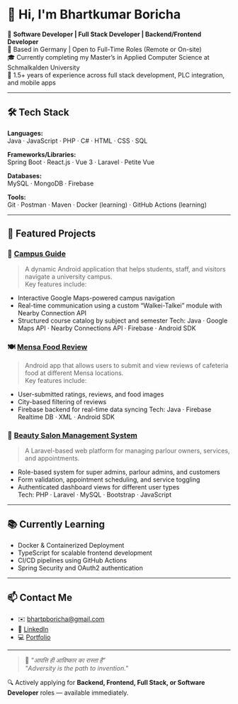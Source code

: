 # 👋 Hi, I'm Bhartkumar Boricha

🎯 **Software Developer | Full Stack Developer | Backend/Frontend Developer**  
📍 Based in Germany | Open to Full-Time Roles (Remote or On-site)  
🎓 Currently completing my Master’s in Applied Computer Science at Schmalkalden University  
💼 1.5+ years of experience across full stack development, PLC integration, and mobile apps  

---

## 🛠️ Tech Stack

**Languages:**  
Java · JavaScript · PHP · C# · HTML · CSS · SQL

**Frameworks/Libraries:**  
Spring Boot · React.js · Vue 3 · Laravel · Petite Vue

**Databases:**  
MySQL · MongoDB · Firebase

**Tools:**  
Git · Postman · Maven · Docker (learning) · GitHub Actions (learning)

---

## 🚀 Featured Projects

### 📱 [Campus Guide](https://github.com/borichab/CampusGuide)
> A dynamic Android application that helps students, staff, and visitors navigate a university campus.  
Key features include:
- Interactive Google Maps-powered campus navigation
- Real-time communication using a custom “Walkei-Talkei” module with Nearby Connection API
- Structured course catalog by subject and semester
Tech: Java · Google Maps API · Nearby Connections API · Firebase · Android SDK

### 🍽️ [Mensa Food Review](https://github.com/borichab/mensa-food-review)
> Android app that allows users to submit and view reviews of cafeteria food at different Mensa locations.  
Key features include:
- User-submitted ratings, reviews, and food images
- City-based filtering of reviews
- Firebase backend for real-time data syncing
Tech: Java · Firebase Realtime DB · XML · Android SDK

### 💈 [Beauty Salon Management System](https://github.com/borichab/beauty-salon)
> A Laravel-based web platform for managing parlour owners, services, and appointments.
- Role-based system for super admins, parlour admins, and customers
- Form validation, appointment scheduling, and service toggling
- Authenticated dashboard views for different user types  
Tech: PHP · Laravel · MySQL · Bootstrap · JavaScript

---

## 📚 Currently Learning

- Docker & Containerized Deployment  
- TypeScript for scalable frontend development  
- CI/CD pipelines using GitHub Actions  
- Spring Security and OAuth2 authentication

---

## 📫 Contact Me

- ✉️ bhartpboricha@gmail.com  
- 🔗 [LinkedIn](https://www.linkedin.com/in/bhartkumar-boricha/)  
- 💻 [Portfolio](https://portfolio-b7kp.vercel.app/)

---

> 🧠 *"आपत्ति ही आविष्कार का रास्ता है"*  
> *"Adversity is the path to invention."*

🔍 Actively applying for **Backend, Frontend, Full Stack, or Software Developer** roles — available immediately.
